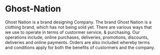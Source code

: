 # Ghost-Nation
Ghost Nation is a brand designing Company.
The brand Ghost Nation is a clothing brand, which has not being sold yet. 
There are various ways that we use to operate in terms of custormer service, & purchasing.
Our operations include, online purchases, deliveries, promotions, discounts, deliveries and online payments.
Orders are also included whereby terms and conditions apply for both the benefits of custormers and the company.
